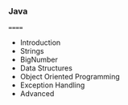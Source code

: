 ### Java
    ====
- Introduction
- Strings
- BigNumber
- Data Structures
- Object Oriented Programming
- Exception Handling
- Advanced

